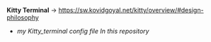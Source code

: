 **Kitty Terminal** -> https://sw.kovidgoyal.net/kitty/overview/#design-philosophy

- *my Kitty_terminal config file In this repository*
